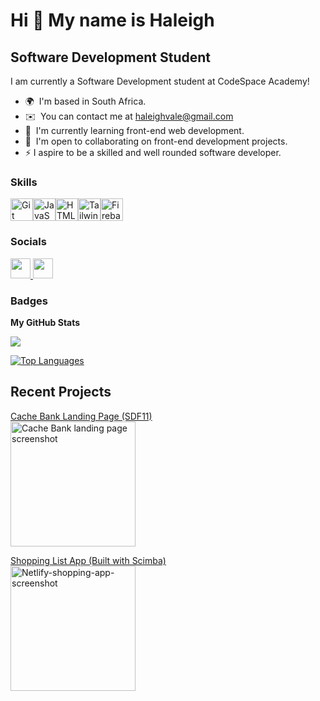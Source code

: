 Hi 👋 My name is Haleigh
========================

Software Development Student
----------------------------

I am currently a Software Development student at CodeSpace Academy!

* 🌍  I'm based in South Africa.
* ✉️  You can contact me at [haleighvale@gmail.com](mailto:haleighvale@gmail.com)
* 🧠  I'm currently learning front-end web development.
* 🤝  I'm open to collaborating on front-end development projects.
* ⚡  I aspire to be a skilled and well rounded software developer.

### Skills


<p align="left">
<a href="https://git-scm.com/" target="_blank" rel="noreferrer"><img src="https://raw.githubusercontent.com/danielcranney/readme-generator/main/public/icons/skills/git-colored.svg" width="36" height="36" alt="Git" /></a><a href="https://developer.mozilla.org/en-US/docs/Web/JavaScript" target="_blank" rel="noreferrer"><img src="https://raw.githubusercontent.com/danielcranney/readme-generator/main/public/icons/skills/javascript-colored.svg" width="36" height="36" alt="JavaScript" /></a><a href="https://developer.mozilla.org/en-US/docs/Glossary/HTML5" target="_blank" rel="noreferrer"><img src="https://raw.githubusercontent.com/danielcranney/readme-generator/main/public/icons/skills/html5-colored.svg" width="36" height="36" alt="HTML5" /></a><a href="https://tailwindcss.com/" target="_blank" rel="noreferrer"><img src="https://raw.githubusercontent.com/danielcranney/readme-generator/main/public/icons/skills/tailwindcss-colored.svg" width="36" height="36" alt="TailwindCSS" /></a><a href="https://firebase.google.com/" target="_blank" rel="noreferrer"><img src="https://raw.githubusercontent.com/danielcranney/readme-generator/main/public/icons/skills/firebase-colored.svg" width="36" height="36" alt="Firebase" /></a>
</p>


### Socials

<p align="left"> <a href="https://www.codepen.io/Hay12" target="_blank" rel="noreferrer"> <picture> <source media="(prefers-color-scheme: dark)" srcset="https://raw.githubusercontent.com/danielcranney/readme-generator/main/public/icons/socials/codepen-dark.svg" /> <source media="(prefers-color-scheme: light)" srcset="https://raw.githubusercontent.com/danielcranney/readme-generator/main/public/icons/socials/codepen.svg" /> <img src="https://raw.githubusercontent.com/danielcranney/readme-generator/main/public/icons/socials/codepen.svg" width="32" height="32" /> </picture> </a> <a href="https://www.github.com/haleigh27" target="_blank" rel="noreferrer"> <picture> <source media="(prefers-color-scheme: dark)" srcset="https://raw.githubusercontent.com/danielcranney/readme-generator/main/public/icons/socials/github-dark.svg" /> <source media="(prefers-color-scheme: light)" srcset="https://raw.githubusercontent.com/danielcranney/readme-generator/main/public/icons/socials/github.svg" /> <img src="https://raw.githubusercontent.com/danielcranney/readme-generator/main/public/icons/socials/github.svg" width="32" height="32" /> </picture> </a></p>

### Badges

<b>My GitHub Stats</b>

<a href="http://www.github.com/haleigh27"><img src="https://github-readme-streak-stats.herokuapp.com/?user=haleigh27&stroke=ffffff&background=171717&ring=0891b2&fire=0891b2&currStreakNum=ffffff&currStreakLabel=0891b2&sideNums=ffffff&sideLabels=ffffff&dates=ffffff&hide_border=true" /></a>

<a href="https://github.com/haleigh27" align="left"><img src="https://github-readme-stats.vercel.app/api/top-langs/?username=haleigh27&langs_count=10&title_color=0891b2&text_color=ffffff&icon_color=0891b2&bg_color=171717&hide_border=true&locale=en&custom_title=Top%20%Languages" alt="Top Languages" /></a>

## Recent Projects

<a href="https://github.com/haleigh27/HALVAL360_FTO2401_GroupA2_HaleighValentine_SDF11">Cache Bank Landing Page (SDF11)</a><br>
<a href="https://github.com/haleigh27/HALVAL360_FTO2401_GroupA2_HaleighValentine_SDF11"><img width="200" alt="Cache Bank landing page screenshot" src="https://github.com/haleigh27/haleigh27/assets/114694600/ff40e700-3a87-45fc-a768-21a82521bf9e"></a>

<a href="https://haleigh-valentine.netlify.app/" >Shopping List App (Built with Scimba)</a><br>
<a href="https://haleigh-valentine.netlify.app/" ><img width="200" alt="Netlify-shopping-app-screenshot" src="https://github.com/haleigh27/haleigh27/assets/114694600/33ff54a0-c5ff-446b-a294-a3737fb7e061"></a>



